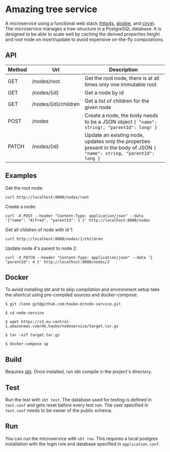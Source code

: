 # Amazing tree service

A microservice using a functional web stack ([http4s](http://http4s.org/), [doobie](http://tpolecat.github.io/doobie/),
and [circe](https://github.com/circe/circe)). The microservice manages a tree-structure in a PostgreSQL
database. It is designed to be able to scale well by caching the derived properties height
and root node on insert/update to avoid expensive on-the-fly computations.

## API

Method | Url                    | Description
------ | ---------------------- | -----------
GET    | /nodes/root            | Get the root node, there is at all times only one immutable root
GET    | /nodes/{id}            | Get a node by id
GET    | /nodes/{id}/children   | Get a list of children for the given node 
POST   | /nodes                 | Create a node, the body needs to be a JSON object `{ "name": string!, "parentId": long! }`
PATCH  | /nodes/{id}            | Update an existing node, updates only the properties present in the body of JSON `{ "name": string, "parentId": long }`


## Examples

Get the root node:

```curl http://localhost:8080/nodes/root```

Create a node:

```curl -X POST --header "Content-Type: application/json" --data '{"name": "Alfred", "parentId": 1 }' http://localhost:8080/nodes```

Get all children of node with id 1:

```curl http://localhost:8080/nodes/1/children```

Update node 4's parent to node 2:

```curl -X PATCH --header "Content-Type: application/json" --data '{ "parentId": 4 }' http://localhost:8080/nodes/2```

## Docker
To avoid installing sbt and to skip compilation and environment setup take the shortcut using pre-compiled sources and docker-compose:

`$ git clone git@github.com:hauke-d/node-service.git` 

`$ cd node-service`
 
`$ wget https://s3.eu-central-1.amazonaws.com/dk.hauke/nodeservice/target.tar.gz` 

`$ tar -xzf target.tar.gz` 

`$ docker-compose up` 

## Build
Requires [sbt](https://www.scala-sbt.org/download.html). Once installed, run sbt compile in the project's directory.

## Test
Run the test with `sbt test`. The database used for testing is defined in `test.conf` and gets reset before every test run. The user specified in `test.conf` needs to be owner of the public schema.

## Run
You can run the microservice with `sbt run`. This requires a local postgres installation with the login role and database specified in `application.conf`.


